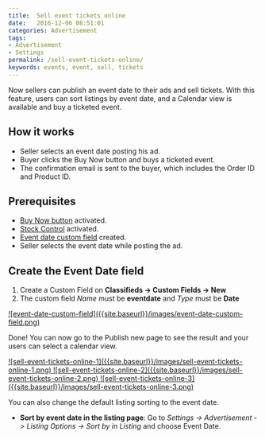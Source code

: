 ```yaml
---
title:  Sell event tickets online
date:   2016-12-06 08:51:01
categories: Advertisement
tags:
- Advertisement
- Settings
permalink: /sell-event-tickets-online/
keywords: events, event, sell, tickets
---
```


Now sellers can publish an event date to their ads and sell tickets. With this feature, users can sort listings by event date, and a Calendar view is available and buy a ticketed event.

## How it works

+ Seller selects an event date posting his ad.
+ Buyer clicks the Buy Now button and buys a ticketed event.
+ The confirmation email is sent to the buyer, which includes the Order ID and Product ID.

## Prerequisites

+ [Buy Now button](//docs.yclas.com/pay-directly-from-ad/#how-to-activate-buy-now-button) activated.
+ [Stock Control](//docs.yclas.com/pay-directly-from-ad/#limiting-stock-amount) activated.
+ [Event date custom field](//docs.yclas.com/sell-event-tickets-online/#create-the-event-date-field) created.
+ Seller selects the event date while posting the ad.

## Create the Event Date field

1. Create a Custom Field on **Classifieds -> Custom Fields -> New**
2. The custom field _Name_ must be **eventdate** and _Type_ must be **Date**

<a href="{{ site.baseurl }}/images/event-date-custom-field.png" class="thumbnail gallery-item" data-gallery>
![event-date-custom-field]({{site.baseurl}}/images/event-date-custom-field.png)
</a>

Done! You can now go to the Publish new page to see the result and your users can select a calendar view.

<a href="{{ site.baseurl }}/images/sell-event-tickets-online-1.png" class="thumbnail gallery-item" data-gallery>
![sell-event-tickets-online-1]({{site.baseurl}}/images/sell-event-tickets-online-1.png)
</a>

<a href="{{ site.baseurl }}/images/sell-event-tickets-online-2.png" class="thumbnail gallery-item" data-gallery>
![sell-event-tickets-online-2]({{site.baseurl}}/images/sell-event-tickets-online-2.png)
</a>

<a href="{{ site.baseurl }}/images/sell-event-tickets-online-3.png" class="thumbnail gallery-item" data-gallery>
![sell-event-tickets-online-3]({{site.baseurl}}/images/sell-event-tickets-online-3.png)
</a>

You can also change the default listing sorting to the event date.

+ **Sort by event date in the listing page**: Go to _Settings -> Advertisement -> Listing Options -> Sort by in Listing_ and choose Event Date.
